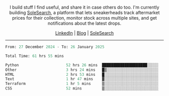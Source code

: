 <p align="center">I build stuff I find useful, and share it in case others do too. I'm currently building <a href="https://solesearch.io">SoleSearch</a>, a platform that lets sneakerheads track aftermarket prices for their collection, monitor stock across multiple sites, and get notifications about the latest drops.</p>
<p align="center">
  <a href="https://www.linkedin.com/in/peter-rauscher">LinkedIn</a>
  |
  <a href="https://peterrauscher.com">Blog</a>
  |
  <a href="https://solesearch.io">SoleSearch</a>
</p>
<hr/>
<!--START_SECTION:waka-->

```python
From: 27 December 2024 - To: 26 January 2025

Total Time: 61 hrs 55 mins

Python                     52 hrs 26 mins  ████████████████████░░░░░   80.27 %
Other                      3 hrs 24 mins   █▒░░░░░░░░░░░░░░░░░░░░░░░   05.21 %
HTML                       2 hrs 53 mins   █░░░░░░░░░░░░░░░░░░░░░░░░   04.44 %
Text                       1 hr 47 mins    ▓░░░░░░░░░░░░░░░░░░░░░░░░   02.74 %
Terraform                  1 hr 5 mins     ▒░░░░░░░░░░░░░░░░░░░░░░░░   01.67 %
CSS                        52 mins         ▒░░░░░░░░░░░░░░░░░░░░░░░░   01.33 %
```

<!--END_SECTION:waka-->
